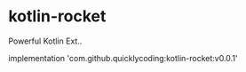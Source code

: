 # kotlin-rocket
Powerful Kotlin Ext..

implementation 'com.github.quicklycoding:kotlin-rocket:v0.0.1'
